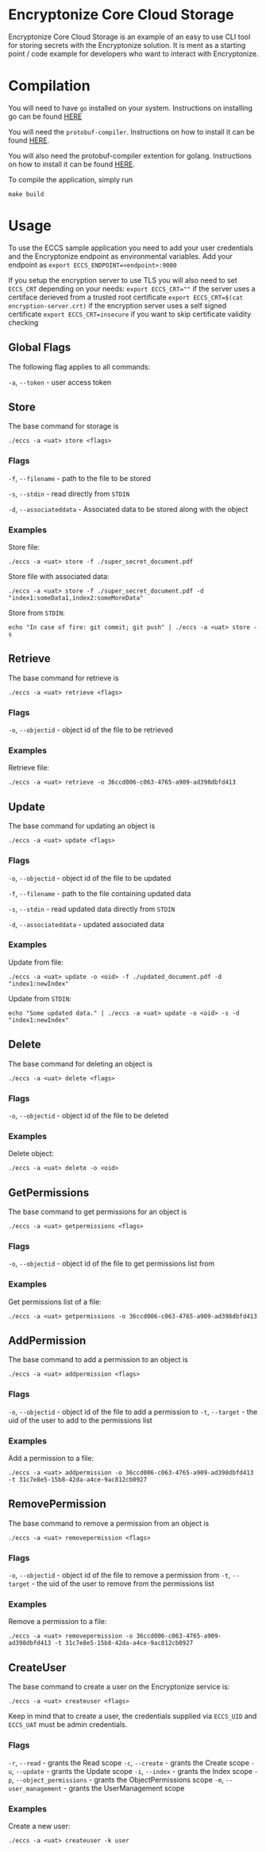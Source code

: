 # Encryptonize Core Cloud Storage

Encryptonize Core Cloud Storage is an example of an easy to use CLI tool for storing secrets with the Encryptonize solution. It is ment as a starting point / code example for developers who want to interact with Encryptonize.

# Compilation
You will need to have `go` installed on your system. Instructions on installing go can be found [HERE](https://golang.org/doc/install)

You will need the `protobuf-compiler`. Instructions on how to install it can be found [HERE](https://grpc.io/docs/protoc-installation/).

You will also need the protobuf-compiler extention for golang. Instructions on how to install it can be found [HERE](https://grpc.io/docs/languages/go/quickstart/#prerequisites).

To compile the application, simply run
```
make build
```

# Usage

To use the ECCS sample application you need to add your user credentials and the Encryptonize endpoint as environmental variables.
Add your endpoint as `export ECCS_ENDPOINT=<endpoint>:9000`

If you setup the encryption server to use TLS you will also need to set `ECCS_CRT` depending on your needs:
`export ECCS_CRT=""` if the server uses a certiface derieved from a trusted root certificate
`export ECCS_CRT=$(cat encryption-server.crt)` if the encryption server uses a self signed certificate
`export ECCS_CRT=insecure` if you want to skip certificate validity checking

## Global Flags

The following flag applies to all commands:

`-a`, `--token` - user access token

## Store
The base command for storage is
```
./eccs -a <uat> store <flags>
```

### Flags

`-f`, `--filename` - path to the file to be stored

`-s`, `--stdin` - read directly from `STDIN`

`-d`, `--associateddata` - Associated data to be stored along with the object

### Examples
Store file:
```
./eccs -a <uat> store -f ./super_secret_document.pdf
```
Store file with associated data:
```
./eccs -a <uat> store -f ./super_secret_document.pdf -d "index1:someData1,index2:someMoreData"
```

Store from `STDIN`:
```
echo "In case of fire: git commit; git push" | ./eccs -a <uat> store -s
```

## Retrieve
The base command for retrieve is
```
./eccs -a <uat> retrieve <flags>
```

### Flags

`-o`, `--objectid` - object id of the file to be retrieved

### Examples
Retrieve file:
```
./eccs -a <uat> retrieve -o 36ccd006-c063-4765-a909-ad398dbfd413
```

## Update
The base command for updating an object is
```
./eccs -a <uat> update <flags>
```

### Flags

`-o`, `--objectid` - object id of the file to be updated

`-f`, `--filename` - path to the file containing updated data

`-s`, `--stdin` - read updated data directly from `STDIN`

`-d`, `--associateddata` - updated associated data

### Examples
Update from file:
```
./eccs -a <uat> update -o <oid> -f ./updated_document.pdf -d "index1:newIndex"
```
Update from `STDIN`:
```
echo "Some updated data." | ./eccs -a <uat> update -o <oid> -s -d "index1:newIndex"
```

## Delete
The base command for deleting an object is
```
./eccs -a <uat> delete <flags>
```

### Flags

`-o`, `--objectid` - object id of the file to be deleted

### Examples
Delete object:
```
./eccs -a <uat> delete -o <oid>
```

## GetPermissions
The base command to get permissions for an object is
```
./eccs -a <uat> getpermissions <flags>
```

### Flags

`-o`, `--objectid` - object id of the file to get permissions list from

### Examples
Get permissions list of a file:
```
./eccs -a <uat> getpermissions -o 36ccd006-c063-4765-a909-ad398dbfd413
```

## AddPermission
The base command to add a permission to an object is
```
./eccs -a <uat> addpermission <flags>
```

### Flags

`-o`, `--objectid` - object id of the file to add a permission to
`-t`, `--target` - the uid of the user to add to the permissions list

### Examples
Add a permission to a file:
```
./eccs -a <uat> addpermission -o 36ccd006-c063-4765-a909-ad398dbfd413 -t 31c7e8e5-15b8-42da-a4ce-9ac812cb0927
```

## RemovePermission
The base command to remove a permission from an object is
```
./eccs -a <uat> removepermission <flags>
```

### Flags

`-o`, `--objectid` - object id of the file to remove a permission from
`-t`, `--target` - the uid of the user to remove from the permissions list

### Examples
Remove a permission to a file:
```
./eccs -a <uat> removepermission -o 36ccd006-c063-4765-a909-ad398dbfd413 -t 31c7e8e5-15b8-42da-a4ce-9ac812cb0927
```

## CreateUser
The base command to create a user on the Encryptonize service is:
```
./eccs -a <uat> createuser <flags>
```
Keep in mind that to create a user, the credentials supplied via `ECCS_UID` and `ECCS_UAT` must be admin credentials.

### Flags

`-r`, `--read` - grants the Read scope
`-c`, `--create` - grants the Create scope
`-u`, `--update` - grants the Update scope
`-i`, `--index` - grants the Index scope
`-p`, `--object_permissions` - grants the ObjectPermissions scope
`-m`, `--user_management` - grants the UserManagement scope

### Examples
Create a new user:
```
./eccs -a <uat> createuser -k user
```
